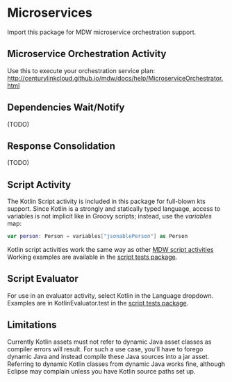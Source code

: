 # Microservices
Import this package for MDW microservice orchestration support. 

## Microservice Orchestration Activity
Use this to execute your orchestration service plan:
http://centurylinkcloud.github.io/mdw/docs/help/MicroserviceOrchestrator.html

## Dependencies Wait/Notify
(TODO)

## Response Consolidation
(TODO)

## Script Activity
The Kotlin Script activity is included in this package for full-blown kts support.  Since Kotlin is a strongly and statically typed
language, access to variables is not implicit like in Groovy scripts; instead, use the *variables* map:
```kotlin
var person: Person = variables["jsonablePerson"] as Person
```
Kotlin script activities work the same way as other [MDW script activities](http://centurylinkcloud.github.io/mdw/docs/help/scriptActivity.html)
Working examples are available in the 
[script tests package](https://github.com/CenturyLinkCloud/mdw/tree/master/mdw-workflow/assets/com/centurylink/mdw/tests/script).

## Script Evaluator
For use in an evaluator activity, select Kotlin in the Language dropdown.
Examples are in KotlinEvaluator.test in the 
[script tests package](https://github.com/CenturyLinkCloud/mdw/tree/master/mdw-workflow/assets/com/centurylink/mdw/tests/script).

## Limitations
Currently Kotlin assets must not refer to dynamic Java asset classes as compiler errors will result.
For such a use case, you'll have to forego dynamic Java and instead compile these Java sources into a jar asset.
Referring to dynamic Kotlin classes from dynamic Java works fine, although Eclipse may complain unless you have 
Kotlin source paths set up.  
